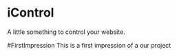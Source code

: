 # iControl
A little something to control your website.

#FirstImpression
This is a first impression of a our project
